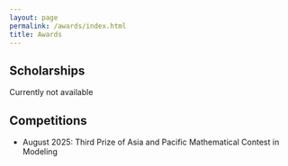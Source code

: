 ```yaml
---
layout: page
permalink: /awards/index.html
title: Awards
---
```


## Scholarships

Currently not available

## Competitions

- August 2025: Third Prize of Asia and Pacific Mathematical Contest in Modeling<br>

<br>

